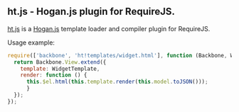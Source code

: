## ht.js - Hogan.js plugin for RequireJS.

[ht.js](https://github.com/speier/ht.js) is a [Hogan.js](https://github.com/twitter/hogan.js)
template loader and compiler plugin for RequireJS.

Usage example:

```javascript
require(['backbone', 'ht!templates/widget.html'], function (Backbone, WidgetTemplate) {
  return Backbone.View.extend({
    template: WidgetTemplate,
    render: function () {
      this.$el.html(this.template.render(this.model.toJSON()));
      }
  });
});
```
